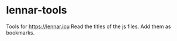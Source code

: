 # lennar-tools
Tools for https://lennar.icu
Read the titles of the js files.
Add them as bookmarks.
